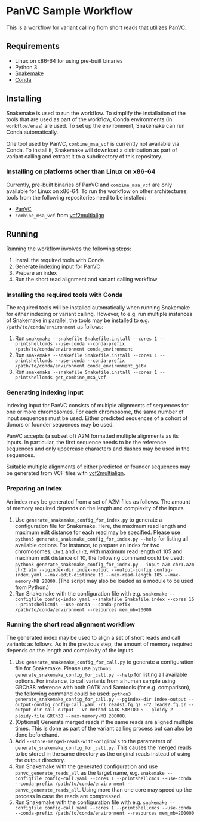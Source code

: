 PanVC Sample Workflow
=====================

This is a workflow for variant calling from short reads that utilizes [PanVC](https://gitlab.com/dvalenzu/PanVC/-/tree/PanVC-2.0-rc-tsnorri).


Requirements
------------
 * Linux on x86-64 for using pre-built binaries
 * Python 3
 * [Snakemake](https://snakemake.readthedocs.io/)
 * [Conda](https://conda.io/)


Installing
----------
Snakemake is used to run the workflow. To simplify the installation of the tools that are used as part of the workflow, Conda environments (in `workflow/envs`) are used. To set up the environment, Snakemake can run Conda automatically.

One tool used by PanVC, `combine_msa_vcf` is currently not available via Conda. To install it, Snakemake will download a distribution as part of variant calling and extract it to a subdirectory of this repository.


### Installing on platforms other than Linux on x86-64

Currently, pre-built binaries of PanVC and `combine_msa_vcf` are only available for Linux on x86-64. To run the workflow on other architectures, tools from the following repositories need to be installed:

 * [PanVC](https://gitlab.com/dvalenzu/PanVC/-/tree/PanVC-2.0-rc-tsnorri)
 * `combine_msa_vcf` from [vcf2multialign](https://github.com/tsnorri/vcf2multialign)


Running
-------

Running the workflow involves the following steps:

 1. Install the required tools with Conda
 2. Generate indexing input for PanVC
 3. Prepare an index
 4. Run the short read alignment and variant calling workflow

### Installing the required tools with Conda

The required tools will be installed automatically when running Snakemake for either indexing or variant calling. However, to e.g. run multiple instances of Snakemake in parallel, the tools may be installed to e.g. `/path/to/conda/environment` as follows:

 1. Run `snakemake --snakefile Snakefile.install --cores 1 --printshellcmds --use-conda --conda-prefix /path/to/conda/environment conda_environment`
 2. Run `snakemake --snakefile Snakefile.install --cores 1 --printshellcmds --use-conda --conda-prefix /path/to/conda/environment conda_environment_gatk`
 3. Run `snakemake --snakefile Snakefile.install --cores 1 --printshellcmds get_combine_msa_vcf`

### Generating indexing input

Indexing input for PanVC consists of multiple alignments of sequences for one or more chromosomes. For each chromosome, the same number of input sequences must be used. Either predicted sequences of a cohort of donors or founder sequences may be used.

PanVC accepts (a subset of) A2M formatted multiple alignments as its inputs. In particular, the first sequence needs to be the reference sequences and only uppercase characters and dashes may be used in the sequences.

Suitable multiple alignments of either predicted or founder sequences may be generated from VCF files with [vcf2multialign](https://github.com/tsnorri/vcf2multialign).

### Preparing an index

An index may be generated from a set of A2M files as follows. The amount of memory required depends on the length and complexity of the inputs.

 1. Use `generate_snakemake_config_for_index.py` to generate a configuration file for Snakemake. Here, the maximum read length and maximum edit distance for each read may be specified. Please use `python3 generate_snakemake_config_for_index.py --help` for listing all available options. For instance, to prepare an index for two chromosomes, `chr1` and `chr2`, with maximum read length of 105 and maximum edit distance of 10, the following command could be used: `python3 generate_snakemake_config_for_index.py --input-a2m chr1.a2m chr2.a2m --pgindex-dir index-output --output-config config-index.yaml --max-edit-distance 10 --max-read-length 105 --max-memory-MB 20000`. (The script may also be loaded as a module to be used from Python.)
 2. Run Snakemake with the configuration file with e.g. `snakemake --configfile config-index.yaml --snakefile Snakefile.index --cores 16 --printshellcmds --use-conda --conda-prefix /path/to/conda/environment --resources mem_mb=20000`

### Running the short read alignment workflow

The generated index may be used to align a set of short reads and call variants as follows. As in the previous step, the amount of memory required depends on the length and complexity of the inputs.

 1. Use `generate_snakemake_config_for_call.py` to generate a configuration file for Snakemake. Please use `python3 generate_snakemake_config_for_call.py --help` for listing all available options. For instance, to call variants from a human sample using GRCh38 reference with both GATK and Samtools (for e.g. comparison), the following command could be used: `python3 generate_snakemake_config_for_call.py --pgindex-dir index-output --output-config config-call.yaml -r1 reads1.fq.gz -r2 reads2.fq.gz --output-dir call-output --vc-method GATK SAMTOOLS --ploidy 2 --ploidy-file GRCh38 --max-memory-MB 200000`.
 2. (Optional) Generate merged reads if the same reads are aligned multiple times. This is done as part of the variant calling process but can also be done beforehand.
   1. Add `--store-merged-reads-with-originals` to the parameters of `generate_snakemake_config_for_call.py`. This causes the merged reads to be stored in the same directory as the original reads instead of using the output directory.
   2. Run Snakemake with the generated configuration and use `panvc_generate_reads_all` as the target name, e.g. `snakemake --configfile config-call.yaml --cores 1 --printshellcmds --use-conda --conda-prefix /path/to/conda/environment -- panvc_generate_reads_all`. Using more than one core may speed up the process in case the reads are compressed.
 3. Run Snakemake with the configuration file with e.g. `snakemake --configfile config-call.yaml --cores 1 --printshellcmds
 --use-conda --conda-prefix /path/to/conda/environment --resources mem_mb=200000`
